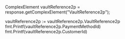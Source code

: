 ComplexElement vaultReference2p = response.getComplexElement("VaultReference2p");


vaultReference2p := vaultReference2p.VaultReference2p
fmt.Printf(vaultReference2p.PaymentMethodId)
fmt.Printf(vaultReference2p.CustomerId)

